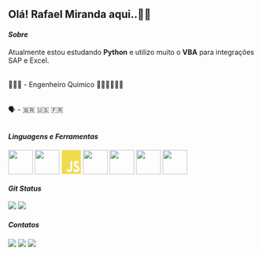 ## Olá! Rafael Miranda aqui..🖐🏼
<div>
<h4><i>Sobre</i></h4>
Atualmente estou estudando <b>Python</b> e utilizo muito o <b>VBA</b> para integrações SAP e Excel.
<h6></h6>
👨🏼‍🎓 - Engenheiro Químico 👷🏼‍♂️👨🏼‍🔬
<h6></h6>
🗣 - 🇧🇷 🇺🇸 🇫🇷  
<h6></h6>
<h4><i>Linguagens e Ferramentas</i></h4>
<div style="diplay: inline_blocks">
  <img align="center" height="50" width="50" src="https://cdn.jsdelivr.net/gh/devicons/devicon/icons/html5/html5-original-wordmark.svg"/>
  <img align="center" height="50" width="50" src="https://cdn.jsdelivr.net/gh/devicons/devicon/icons/css3/css3-original-wordmark.svg"/>
  <img align="center" height="50" width="40" src="https://raw.githubusercontent.com/devicons/devicon/master/icons/javascript/javascript-plain.svg"/>
  <img align="center" height="50" width="50" src="https://cdn.jsdelivr.net/gh/devicons/devicon/icons/python/python-original-wordmark.svg"/>
  <img align="center" height="50" width="50" src="https://cdn.jsdelivr.net/gh/devicons/devicon/icons/jupyter/jupyter-original-wordmark.svg"/>
  <img align="center" height="50" width="50" src="https://cdn.jsdelivr.net/gh/devicons/devicon/icons/visualstudio/visualstudio-plain.svg"/>
  <img align="center" height="50" width="50" src="https://cdn.jsdelivr.net/gh/devicons/devicon/icons/pycharm/pycharm-original-wordmark.svg" />
</div>
<h4><i>Git Status</i></h4>
<div>
<img height="150em" src="https://github-readme-stats.vercel.app/api?username=rafa84&show_icons=true&theme=gotham&include_all_commits=true&count_private=true">
<img height="150em" src="https://github-readme-stats.vercel.app/api/top-langs/?username=rafa84&layout=compact&langs_count=20&theme=gotham">  
</div>
  <h4><i>Contatos</i></h4>
  <div>
  <a href = "mailto:rafael.mirandaeq@gmail.com"><img align="center" img src="https://upload.wikimedia.org/wikipedia/commons/thumb/7/7e/Gmail_icon_%282020%29.svg/512px-Gmail_icon_%282020%29.svg.png" target="_Blank" height="30"></a>
  <a href = "https://www.linkedin.com/in/miranda-rafael" target="_blank"><img align="center" img src="https://cdn.jsdelivr.net/gh/devicons/devicon/icons/linkedin/linkedin-original.svg" target="_blank" height="30"></a> 
  <a href = "https://www.kaggle.com/rafa84miranda"><img align="center" img src="https://www.vectorlogo.zone/logos/kaggle/kaggle-icon.svg" target="_blank" height="30"></a>
</div>
